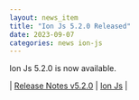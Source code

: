 ```yaml
---
layout: news_item
title: "Ion Js 5.2.0 Released"
date: 2023-09-07
categories: news ion-js
---
```


Ion Js 5.2.0 is now available.

| [Release Notes v5.2.0](https://github.com/amazon-ion/ion-js/releases/tag/v5.2.0) | [Ion Js](https://github.com/amazon-ion/ion-js) |

